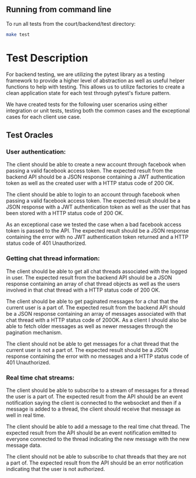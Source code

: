 ## Running from command line
To run all tests from the court/backend/test directory:
```bash
make test
```

# Test Description

For backend testing, we are utilizing the pytest library as a testing framework to provide a higher level of abstraction as well as useful helper functions to help with testing.  This allows us to utilize factories to create a clean application state for each test through pytest's fixture pattern.

We have created tests for  the following user scenarios using either integration or unit tests, testing both the common cases and the exceptional cases for each client use case. 

## Test Oracles

### User authentication:

The client should be able to create a new account through facebook when passing a valid facebook access token.  The expected result from the backend API should be a JSON response containing a JWT authentication token as well as the created user with a HTTP status code of 200 OK.

The  client should be able to login to an account through facebook when passing a valid facebook access token.  The expected result should be a JSON response with a JWT authentication token as well as the user that has been stored with a HTTP status code of 200 OK.

As an exceptional case we tested the case when a bad facebook access token is passed to the API.  The expected result should be a JSON response containing the error with no JWT authentication token returned and a HTTP status code of 401 Unauthorized.

### Getting chat thread information:

The client should be able to get all chat threads associated with the logged in user.  The expected result from the backend API should be a JSON response containing an array of chat thread objects as well as the users involved in that chat thread with a HTTP status code of 200 OK.

The client should be able to get paginated messages for a chat that the current user is a part of.  The expected result from the backend API should be a JSON response containing an array of messages associated with that chat thread with a HTTP status code of 200OK.  As a client I should also be able to fetch older messages as well as newer messages through the pagination mechanism.

The client should not be able to get messages for a chat thread that the current user is not a part of.  The expected result should be a JSON response containing the error with no messages and a HTTP status code of 401 Unauthorized.

### Real time chat streams:

The client should be able to subscribe to a stream of messages for a thread the user is a part of.  The expected result from the API should be an event notification saying the client is connected to the websocket and then if a message is added to a thread, the client should receive that message as well in real time.

The client should be able to add a message to the real time chat thread.  The expected result from the API should be an event notification emitted to everyone connected to the thread indicating the new message with the new message data.

The client should not be able to subscribe to chat threads that they are not a part of.  The expected result from the API should be an error notification indicating that the user is not authorized.
